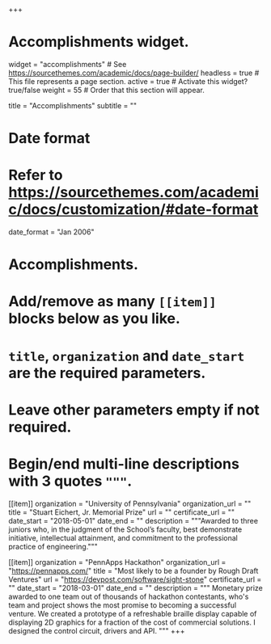 +++
# Accomplishments widget.
widget = "accomplishments"  # See https://sourcethemes.com/academic/docs/page-builder/
headless = true  # This file represents a page section.
active = true  # Activate this widget? true/false
weight = 55  # Order that this section will appear.

title = "Accomplish&shy;ments"
subtitle = ""

# Date format
#   Refer to https://sourcethemes.com/academic/docs/customization/#date-format
date_format = "Jan 2006"

# Accomplishments.
#   Add/remove as many `[[item]]` blocks below as you like.
#   `title`, `organization` and `date_start` are the required parameters.
#   Leave other parameters empty if not required.
#   Begin/end multi-line descriptions with 3 quotes `"""`.

[[item]]
  organization = "University of Pennsylvania"
  organization_url = ""
  title = "Stuart Eichert, Jr.  Memorial Prize"
  url = ""
  certificate_url = ""
  date_start = "2018-05-01"
  date_end = ""
  description = """Awarded to three juniors who, in the judgment of the School’s faculty, best demonstrate initiative,
  intellectual attainment, and commitment to the professional practice of engineering."""

[[item]]
  organization = "PennApps Hackathon"
  organization_url = "https://pennapps.com/"
  title = "Most likely to be a founder by Rough Draft Ventures"
  url = "https://devpost.com/software/sight-stone"
  certificate_url = ""
  date_start = "2018-03-01"
  date_end = ""
  description = """
  Monetary prize awarded to one team out of thousands of hackathon contestants, who's team and project shows the
  most promise to becoming a successful venture. We created a prototype of a refreshable braille display capable of 
  displaying 2D graphics for a fraction of the cost of commercial solutions. I designed the control circuit, drivers
  and API.
  """
+++
